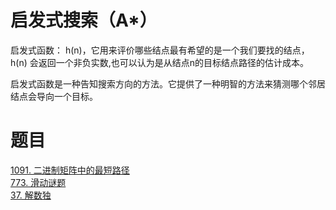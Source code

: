 # 启发式搜索（A*）
启发式函数： h(n)，它用来评价哪些结点最有希望的是一个我们要找的结点，h(n) 会返回一个非负实数,也可以认为是从结点n的目标结点路径的估计成本。

启发式函数是一种告知搜索方向的方法。它提供了一种明智的方法来猜测哪个邻居结点会导向一个目标。

# 题目
[1091. 二进制矩阵中的最短路径](https://leetcode-cn.com/problems/shortest-path-in-binary-matrix/)  
[773. 滑动谜题](https://leetcode-cn.com/problems/sliding-puzzle/)  
[37. 解数独](https://leetcode-cn.com/problems/sudoku-solver/)  
